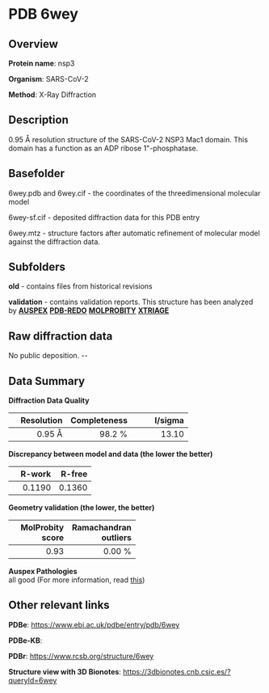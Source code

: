 # PDB 6wey

## Overview

**Protein name**: nsp3

**Organism**: SARS-CoV-2

**Method**: X-Ray Diffraction

## Description

0.95 Å resolution structure of the SARS-CoV-2 NSP3 Mac1 domain. This domain has a function as an ADP ribose 1"-phosphatase.

## Basefolder

6wey.pdb and 6wey.cif - the coordinates of the threedimensional molecular model

6wey-sf.cif - deposited diffraction data for this PDB entry

6wey.mtz - structure factors after automatic refinement of molecular model against the diffraction data.

## Subfolders



**old** - contains files from historical revisions

**validation** - contains validation reports. This structure has been analyzed by [**AUSPEX**](https://github.com/thorn-lab/coronavirus_structural_task_force/tree/master/pdb/nsp3/SARS-CoV-2/6wey/validation/auspex) [**PDB-REDO**](https://github.com/thorn-lab/coronavirus_structural_task_force/tree/master/pdb/nsp3/SARS-CoV-2/6wey/validation/pdb-redo) [**MOLPROBITY**](https://github.com/thorn-lab/coronavirus_structural_task_force/tree/master/pdb/nsp3/SARS-CoV-2/6wey/validation/molprobity) [**XTRIAGE**](https://github.com/thorn-lab/coronavirus_structural_task_force/blob/master/pdb/nsp3/SARS-CoV-2/6wey/validation/Xtriage_output.log)  



## Raw diffraction data

No public deposition. --<br> 

## Data Summary
**Diffraction Data Quality**

|   | Resolution | Completeness| I/sigma |
|---|-------------:|----------------:|--------------:|
|   |0.95 Å|98.2  %|<img width=50/>13.10|

**Discrepancy between model and data (the lower the better)**

|   | **R-work**| **R-free**   
|---|-------------:|----------------:|           
||  0.1190|  0.1360|

**Geometry validation (the lower, the better)**

|   |**MolProbity<br>score**| **Ramachandran<br>outliers** 
|---|-------------:|----------------:|
||  0.93|  0.00 %|

**Auspex Pathologies**<br> all good (For more information, read [this](https://github.com/thorn-lab/coronavirus_structural_task_force/blob/master/pdb/nsp3/SARS-CoV-2/6wey/validation/auspex/6wey_auspex_comments.txt))

 



## Other relevant links 
**PDBe**:  https://www.ebi.ac.uk/pdbe/entry/pdb/6wey

**PDBe-KB**:  
 
**PDBr**: https://www.rcsb.org/structure/6wey 

**Structure view with 3D Bionotes**: https://3dbionotes.cnb.csic.es/?queryId=6wey

